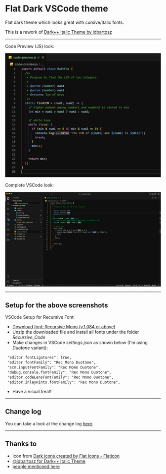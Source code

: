 # Flat Dark VSCode theme 
Flat dark theme which looks great with cursive/italic fonts.

This is a rework of [Dark++ Italic Theme by idbartosz](https://github.com/idbartosz/vscode-darkpp-italic)

---
Code Preview (JS) look:

![Theme Screenshot](/images/screenshot.png)

Complete VSCode look:

![Theme Screenshot](/images/screenshot2.png)

---

## Setup for the above screenshots

VSCode Setup for Recursive Font:

- [Download font: Recursive Mono (v.1.084 or above)](http://recursive.design/)
- Unzip the downloaded file and install all fonts under the folder _Recursive_Code_
- Make changes in VSCode _settings.json_ as shown below (I'm using _Duotone_ variant): 
 ```
  "editor.fontLigatures": true,
  "editor.fontFamily": "Rec Mono Duotone",
  "scm.inputFontFamily": "Rec Mono Duotone",
  "debug.console.fontFamily": "Rec Mono Duotone",
  "editor.codeLensFontFamily": "Rec Mono Duotone",
  "editor.inlayHints.fontFamily": "Rec Mono Duotone",
 ```
- Have a visual treat!


---
## Change log
You can take a look at the change log [here](https://github.com/rahul-kurup/vscode-flat-dark/blob/master/CHANGELOG.md).

---

## Thanks to
- Icon from [Dark icons created by Flat Icons - Flaticon](https://www.flaticon.com/free-icons/dark)
- [@idbartosz for Dark++ Italic Theme](https://github.com/idbartosz/vscode-darkpp-italic)
- [people mentioned here](https://github.com/idbartosz/vscode-darkpp-italic#thanks-to)
